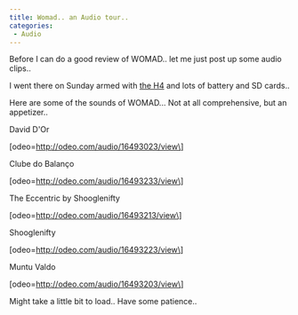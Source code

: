 ```yaml
---
title: Womad.. an Audio tour..
categories: 
 - Audio
---
```


Before I can do a good review of WOMAD.. let me just post up some audio clips..

I went there on Sunday armed with [the H4][0] and lots of battery and SD cards..

Here are some of the sounds of WOMAD... Not at all comprehensive, but an appetizer..

David D'Or

\[odeo=http://odeo.com/audio/16493023/view\]

Clube do Balanço

\[odeo=http://odeo.com/audio/16493233/view\]

The Eccentric by Shooglenifty

\[odeo=http://odeo.com/audio/16493213/view\]

Shooglenifty

\[odeo=http://odeo.com/audio/16493223/view\]

Muntu Valdo

\[odeo=http://odeo.com/audio/16493203/view\]

Might take a little bit to load.. Have some patience..


[0]: http://nttup.wordpress.com/2007/07/21/unboxing-the-zoom-h4/